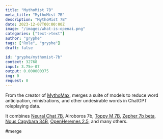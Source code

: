 ```yaml
---
title: "MythoMist 7B"
meta_title: "MythoMist 7B"
description: "MythoMist 7B"
date: 2023-12-07T00:00:00Z
image: "/images/what-is-openai.png"
categories: ["text->text"]
author: "gryphe"
tags: ["Role", "gryphe"]
draft: false

id: "gryphe/mythomist-7b"
context: 32768
input: 3.75e-07
output: 0.000000375
img: 0
request: 0
---
```


From the creator of [MythoMax](/gryphe/mythomax-l2-13b), merges a suite of models to reduce word anticipation, ministrations, and other undesirable words in ChatGPT roleplaying data.

It combines [Neural Chat 7B](/intel/neural-chat-7b), Airoboros 7b, [Toppy M 7B](/undi95/toppy-m-7b), [Zepher 7b beta](/huggingfaceh4/zephyr-7b-beta), [Nous Capybara 34B](/nousresearch/nous-capybara-34b), [OpenHeremes 2.5](/teknium/openhermes-2.5-mistral-7b), and many others.

#merge

